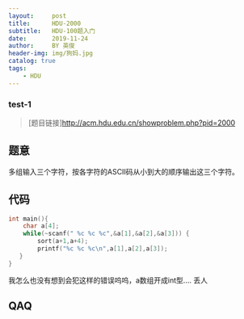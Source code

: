```yaml
---
layout:     post
title:      HDU-2000
subtitle:   HDU-100题入门
date:       2019-11-24
author:     BY 英俊
header-img: img/狗妈.jpg
catalog: true
tags:
    - HDU
---
```

### test-1  

>[题目链接]http://acm.hdu.edu.cn/showproblem.php?pid=2000 

## 题意

多组输入三个字符，按各字符的ASCII码从小到大的顺序输出这三个字符。

## 代码  
```c
int main(){  
    char a[4];  
	while(~scanf(" %c %c %c",&a[1],&a[2],&a[3])) {  		
		sort(a+1,a+4);  
		printf("%c %c %c\n",a[1],a[2],a[3]);  
   }  
}
```

 我怎么也没有想到会犯这样的错误呜呜，a数组开成int型.... 
 丢人
 ## QAQ
 
